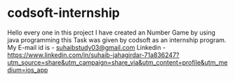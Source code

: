 # codsoft-internship
Hello every one in this project I have created an Number Game by using java programming this Task was given by codsoft as an internship program.
My E-mail id is - suhaibstudy03@gmail.com
Linkedin - https://www.linkedin.com/in/suhaib-jahagirdar-71a836247?utm_source=share&utm_campaign=share_via&utm_content=profile&utm_medium=ios_app

